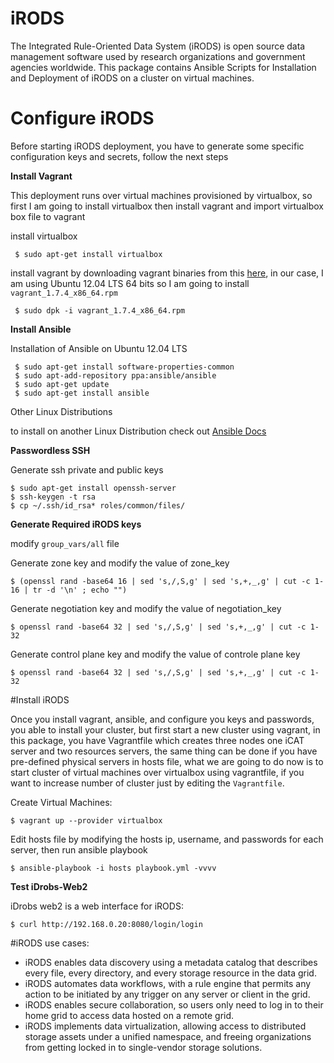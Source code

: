 # iRODS
The Integrated Rule-Oriented Data System (iRODS) is open source data management software used by research organizations and government agencies worldwide. This package contains Ansible Scripts for Installation and Deployment of iRODS on a cluster on virtual machines.

# Configure iRODS

Before starting iRODS deployment, you have to generate some specific configuration keys and secrets, follow the next steps

**Install Vagrant**

This deployment runs over virtual machines provisioned by virtualbox, so first I am going to install virtualbox then install vagrant and import virtualbox box file to vagrant

install virtualbox

     $ sudo apt-get install virtualbox

install vagrant by downloading vagrant binaries from this [here](http://www.vagrantup.com/downloads.html), in our case, I am using Ubuntu 12.04 LTS 64 bits so I am going to install <code>vagrant_1.7.4_x86_64.rpm</code>

     $ sudo dpk -i vagrant_1.7.4_x86_64.rpm

**Install Ansible**

Installation of Ansible on Ubuntu 12.04 LTS

     $ sudo apt-get install software-properties-common
     $ sudo apt-add-repository ppa:ansible/ansible
     $ sudo apt-get update
     $ sudo apt-get install ansible

Other Linux Distributions

to install on another Linux Distribution check out [Ansible Docs](http://docs.ansible.com/intro_installation.html)

**Passwordless SSH**

Generate ssh private and public keys

    $ sudo apt-get install openssh-server
    $ ssh-keygen -t rsa 
    $ cp ~/.ssh/id_rsa* roles/common/files/


**Generate Required iRODS keys**

modify <code>group_vars/all</code> file

Generate zone key and modify the value of zone_key

    $ (openssl rand -base64 16 | sed 's,/,S,g' | sed 's,+,_,g' | cut -c 1-16 | tr -d '\n' ; echo "")

Generate negotiation key and modify the value of negotiation_key

    $ openssl rand -base64 32 | sed 's,/,S,g' | sed 's,+,_,g' | cut -c 1-32

Generate control plane key and modify the value of controle plane key

    $ openssl rand -base64 32 | sed 's,/,S,g' | sed 's,+,_,g' | cut -c 1-32


#Install iRODS

Once you install vagrant, ansible, and configure you keys and passwords, you able to install your cluster, but first start a new cluster using vagrant, in this package, you have Vagrantfile which creates three nodes one iCAT server and two resources servers, the same thing can be done if you have pre-defined physical servers in hosts file, what we are going to do now is to start cluster of virtual machines over virtualbox using vagrantfile, if you want to increase number of cluster just by editing the <code>Vagrantfile</code>.

Create Virtual Machines:

    $ vagrant up --provider virtualbox

Edit hosts file by modifying the hosts ip, username, and passwords for each server, then run ansible playbook

    $ ansible-playbook -i hosts playbook.yml -vvvv

**Test iDrobs-Web2**

iDrobs web2 is a web interface for iRODS:

    $ curl http://192.168.0.20:8080/login/login


#iRODS use cases:

* iRODS enables data discovery using a metadata catalog that describes every file, every directory, and every storage resource in the data grid.
* iRODS automates data workflows, with a rule engine that permits any action to be initiated by any trigger on any server or client in the grid.
* iRODS enables secure collaboration, so users only need to log in to their home grid to access data hosted on a remote grid.
* iRODS implements data virtualization, allowing access to distributed storage assets under a unified namespace, and freeing organizations from getting locked in to single-vendor storage solutions.
